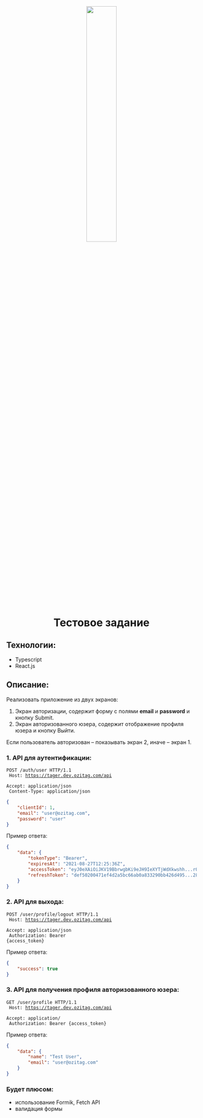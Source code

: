 <div align="center">
  <img width="40%" src="https://hhcdn.ru/employer-logo/3266865.png" />
</div>

<br/>

<h1 align="center">Тестовое задание</h1>

<h2>Технологии:</h2>

<ul>
  <li>Typescript</li>
  <li>React.js</li>
</ul>

<h2>Описание:</h2>

<p>Реализовать приложение из двух экранов:</p>

<ol>
  <li>Экран авторизации, содержит форму с полями <strong>email</strong> и <strong>password</strong> и кнопку Submit.</li>
  <li>Экран авторизованного юзера, содержит отображение профиля юзера и кнопку Выйти.</li>
</ol>

<p>Если пользователь авторизован – показывать экран 2, иначе – экран 1.</p>

<h3>1. API для аутентификации:</h3>

<code>POST /auth/user HTTP/1.1<br>
Host: https://tager.dev.ozitag.com/api<br>
Accept: application/json<br>
Content-Type: application/json</code>

```json
{
    "clientId": 1,
    "email": "user@ozitag.com",
    "password": "user"
}
```

<p>Пример ответа:</p>

```json
{
    "data": {
        "tokenType": "Bearer",
        "expiresAt": "2021-08-27T12:25:36Z",
        "accessToken": "eyJ0eXAiOiJKV19BbrwgbKi9eJH9IeXYTjWdXkwshh...rQgA",
        "refreshToken": "def50200471ef4d2a5bc66ab0a833290bb426d495...280fb"
    }
}
```

<h3>2. API для выхода:</h3>

<code>POST /user/profile/logout HTTP/1.1<br>
Host: https://tager.dev.ozitag.com/api<br>
Accept: application/json<br>
Authorization: Bearer {access_token}</code>

<p>Пример ответа:</p>

```json
{
    "success": true
}
```

<h3>3. API для получения профиля авторизованного юзера:</h3>

<code>GET /user/profile HTTP/1.1<br>
Host: https://tager.dev.ozitag.com/api<br>
Accept: application/<br>
Authorization: Bearer {access_token}</code>

<p>Пример ответа:</p>

```json
{
    "data": {
        "name": "Test User",
        "email": "user@ozitag.com"
    }
}
```

<h3>Будет плюсом:</h3>

<ul>
    <li>использование Formik, Fetch API</li>
    <li>валидация формы</li>
</ul>
